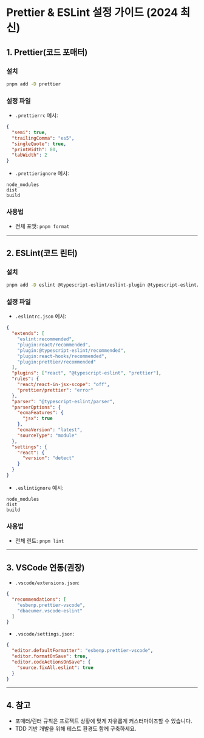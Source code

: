 # Prettier & ESLint 설정 가이드 (2024 최신)

## 1. Prettier(코드 포매터)

### 설치
```bash
pnpm add -D prettier
```

### 설정 파일
- `.prettierrc` 예시:
```json
{
  "semi": true,
  "trailingComma": "es5",
  "singleQuote": true,
  "printWidth": 80,
  "tabWidth": 2
}
```
- `.prettierignore` 예시:
```
node_modules
dist
build
```

### 사용법
- 전체 포맷: `pnpm format`

---

## 2. ESLint(코드 린터)

### 설치
```bash
pnpm add -D eslint @typescript-eslint/eslint-plugin @typescript-eslint/parser eslint-plugin-react eslint-plugin-react-hooks eslint-config-prettier eslint-plugin-prettier
```

### 설정 파일
- `.eslintrc.json` 예시:
```json
{
  "extends": [
    "eslint:recommended",
    "plugin:react/recommended",
    "plugin:@typescript-eslint/recommended",
    "plugin:react-hooks/recommended",
    "plugin:prettier/recommended"
  ],
  "plugins": ["react", "@typescript-eslint", "prettier"],
  "rules": {
    "react/react-in-jsx-scope": "off",
    "prettier/prettier": "error"
  },
  "parser": "@typescript-eslint/parser",
  "parserOptions": {
    "ecmaFeatures": {
      "jsx": true
    },
    "ecmaVersion": "latest",
    "sourceType": "module"
  },
  "settings": {
    "react": {
      "version": "detect"
    }
  }
}
```
- `.eslintignore` 예시:
```
node_modules
dist
build
```

### 사용법
- 전체 린트: `pnpm lint`

---

## 3. VSCode 연동(권장)
- `.vscode/extensions.json`:
```json
{
  "recommendations": [
    "esbenp.prettier-vscode",
    "dbaeumer.vscode-eslint"
  ]
}
```
- `.vscode/settings.json`:
```json
{
  "editor.defaultFormatter": "esbenp.prettier-vscode",
  "editor.formatOnSave": true,
  "editor.codeActionsOnSave": {
    "source.fixAll.eslint": true
  }
}
```

---

## 4. 참고
- 포매터/린터 규칙은 프로젝트 상황에 맞게 자유롭게 커스터마이즈할 수 있습니다.
- TDD 기반 개발을 위해 테스트 환경도 함께 구축하세요. 